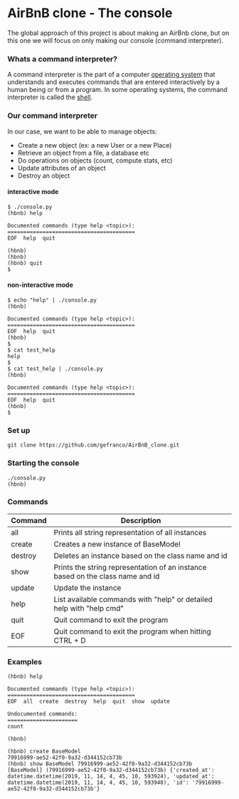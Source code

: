 # AirBnB clone - The console
The global approach of this project is about making an AirBnb clone, but on this one we will focus on only making our console (command interpreter).

### Whats a command interpreter?
A command interpreter is the part of a computer [operating system](https://whatis.techtarget.com/definition/operating-system-OS) that understands and executes commands that are entered interactively by a human being or from a program. In some operating systems, the command interpreter is called the [shell](https://searchdatacenter.techtarget.com/definition/shell).

 ### Our command interpreter
In our case, we want to be able to manage objects:
-   Create a new object (ex: a new User or a new Place)
-   Retrieve an object from a file, a database etc
-   Do operations on objects (count, compute stats, etc)
-   Update attributes of an object
-   Destroy an object

#### interactive mode
 ````
$ ./console.py
(hbnb) help

Documented commands (type help <topic>):
========================================
EOF  help  quit

(hbnb) 
(hbnb) 
(hbnb) quit
$
````

#### non-interactive mode
```
$ echo "help" | ./console.py
(hbnb)

Documented commands (type help <topic>):
========================================
EOF  help  quit
(hbnb) 
$
$ cat test_help
help
$
$ cat test_help | ./console.py
(hbnb)

Documented commands (type help <topic>):
========================================
EOF  help  quit
(hbnb) 
$
```

### Set up
```
git clone https://github.com/gefranco/AirBnB_clone.git
```

### Starting the console
```
./console.py
(hbnb)
```
### Commands
| Command | Description |
| ------ | ------ |
| all | Prints all string representation of all instances|
| create | Creates a new instance of BaseModel |
| destroy | Deletes an instance based on the class name and id |
| show |  Prints the string representation of an instance based on the class name and id |
| update | Update the instance |
| help | List available commands with "help" or detailed help with "help cmd" |
| quit | Quit command to exit the program |
| EOF | Quit command to exit the program when hitting CTRL + D |

### Examples

```
(hbnb) help

Documented commands (type help <topic>):
========================================
EOF  all  create  destroy  help  quit  show  update

Undocumented commands:
======================
count

(hbnb)
```
```
(hbnb) create BaseModel
79916999-ae52-42f0-9a32-d344152cb73b
(hbnb) show BaseModel 79916999-ae52-42f0-9a32-d344152cb73b
[BaseModel] (79916999-ae52-42f0-9a32-d344152cb73b) {'created_at': datetime.datetime(2019, 11, 14, 4, 45, 10, 593924), 'updated_at': datetime.datetime(2019, 11, 14, 4, 45, 10, 593948), 'id': '79916999-ae52-42f0-9a32-d344152cb73b'}
```

